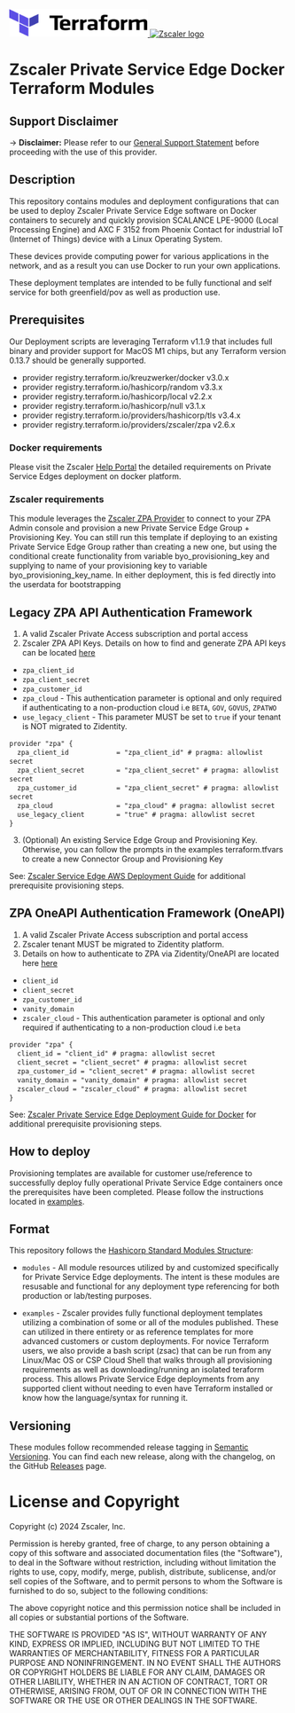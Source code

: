 <a href="https://terraform.io">
    <img src="https://raw.githubusercontent.com/hashicorp/terraform-website/master/public/img/logo-text.svg" alt="Terraform logo" title="Terraform" height="50" width="250" />
</a>
<a href="https://www.zscaler.com/">
    <img src="https://www.zscaler.com/themes/custom/zscaler/logo.svg" alt="Zscaler logo" title="Zscaler" height="50" width="250" />
</a>

# Zscaler Private Service Edge Docker Terraform Modules

## Support Disclaimer

-> **Disclaimer:** Please refer to our [General Support Statement](docs/guides/support.md) before proceeding with the use of this provider.

## Description

This repository contains modules and deployment configurations that can be used to deploy Zscaler Private Service Edge software on Docker containers to securely and quickly provision SCALANCE LPE-9000 (Local Processing Engine) and AXC F 3152 from Phoenix Contact  for industrial IoT (Internet of Things) device with a Linux Operating System.

These devices provide computing power for various applications in the network, and as a result you can use Docker to run your own applications.

These deployment templates are intended to be fully functional and self service for both greenfield/pov as well as production use.

## Prerequisites

Our Deployment scripts are leveraging Terraform v1.1.9 that includes full binary and provider support for MacOS M1 chips, but any Terraform version 0.13.7 should be generally supported.

- provider registry.terraform.io/kreuzwerker/docker v3.0.x
- provider registry.terraform.io/hashicorp/random v3.3.x
- provider registry.terraform.io/hashicorp/local v2.2.x
- provider registry.terraform.io/hashicorp/null v3.1.x
- provider registry.terraform.io/providers/hashicorp/tls v3.4.x
- provider registry.terraform.io/providers/zscaler/zpa v2.6.x

### Docker requirements

Please visit the Zscaler [Help Portal](https://help.zscaler.com/zpa/app-connector-deployment-guide-docker) the detailed requirements on Private Service Edges deployment on docker platform.

### Zscaler requirements

This module leverages the [Zscaler ZPA Provider](https://github.com/zscaler/terraform-provider-zpa) to connect to your ZPA Admin console and provision a new Private Service Edge Group + Provisioning Key. You can still run this template if deploying to an existing Private Service Edge Group rather than creating a new one, but using the conditional create functionality from variable byo_provisioning_key and supplying to name of your provisioning key to variable byo_provisioning_key_name. In either deployment, this is fed directly into the userdata for bootstrapping

## Legacy ZPA API Authentication Framework

1. A valid Zscaler Private Access subscription and portal access
2. Zscaler ZPA API Keys. Details on how to find and generate ZPA API keys can be located [here](https://registry.terraform.io/providers/zscaler/zpa/latest/docs#legacy-api-framework)
- `zpa_client_id`
- `zpa_client_secret`
- `zpa_customer_id`
- `zpa_cloud` - This authentication parameter is optional and only required if authenticating to a non-production cloud i.e `BETA`, `GOV`, `GOVUS`, `ZPATWO`
- `use_legacy_client` - This parameter MUST be set to `true` if your tenant is NOT migrated to Zidentity.

```hcl
provider "zpa" {
  zpa_client_id            = "zpa_client_id" # pragma: allowlist secret
  zpa_client_secret        = "zpa_client_secret" # pragma: allowlist secret
  zpa_customer_id          = "zpa_client_secret" # pragma: allowlist secret
  zpa_cloud                = "zpa_cloud" # pragma: allowlist secret
  use_legacy_client        = "true" # pragma: allowlist secret
}
```

3. (Optional) An existing Service Edge Group and Provisioning Key. Otherwise, you can follow the prompts in the examples terraform.tfvars to create a new Connector Group and Provisioning Key

See: [Zscaler Service Edge AWS Deployment Guide](https://help.zscaler.com/zpa/private-service-edge-deployment-guide-amazon-web-services) for additional prerequisite provisioning steps.

## ZPA OneAPI Authentication Framework (OneAPI)

1. A valid Zscaler Private Access subscription and portal access
2. Zscaler tenant MUST be migrated to Zidentity platform.
3. Details on how to authenticate to ZPA via Zidentity/OneAPI are located here [here](https://registry.terraform.io/providers/zscaler/zpa/latest/docs#authentication---oneapi-new-framework)
- `client_id`
- `client_secret`
- `zpa_customer_id`
- `vanity_domain`
- `zscaler_cloud` - This authentication parameter is optional and only required if authenticating to a non-production cloud i.e `beta`

```hcl
provider "zpa" {
  client_id = "client_id" # pragma: allowlist secret
  client_secret = "client_secret" # pragma: allowlist secret
  zpa_customer_id = "client_secret" # pragma: allowlist secret
  vanity_domain = "vanity_domain" # pragma: allowlist secret
  zscaler_cloud = "zscaler_cloud" # pragma: allowlist secret
}
```

See: [Zscaler Private Service Edge Deployment Guide for Docker](https://help.zscaler.com/zpa/app-connector-deployment-guide-docker) for additional prerequisite provisioning steps.

## How to deploy

Provisioning templates are available for customer use/reference to successfully deploy fully operational Private Service Edge containers once the prerequisites have been completed. Please follow the instructions located in [examples](examples/base_ac/README.md).

## Format

This repository follows the [Hashicorp Standard Modules Structure](https://www.terraform.io/registry/modules/publish):

- `modules` - All module resources utilized by and customized specifically for Private Service Edge deployments. The intent is these modules are resusable and functional for any deployment type referencing for both production or lab/testing purposes.

- `examples` - Zscaler provides fully functional deployment templates utilizing a combination of some or all of the modules published. These can utilized in there entirety or as reference templates for more advanced customers or custom deployments. For novice Terraform users, we also provide a bash script (zsac) that can be run from any Linux/Mac OS or CSP Cloud Shell that walks through all provisioning requirements as well as downloading/running an isolated teraform process. This allows Private Service Edge deployments from any supported client without needing to even have Terraform installed or know how the language/syntax for running it.

## Versioning

These modules follow recommended release tagging in [Semantic Versioning](http://semver.org/). You can find each new release,
along with the changelog, on the GitHub [Releases](https://github.com/zscaler/terraform-aws-zpa-app-connector-modules/releases) page.

# License and Copyright

Copyright (c) 2024 Zscaler, Inc.

Permission is hereby granted, free of charge, to any person obtaining a copy
of this software and associated documentation files (the "Software"), to deal
in the Software without restriction, including without limitation the rights
to use, copy, modify, merge, publish, distribute, sublicense, and/or sell
copies of the Software, and to permit persons to whom the Software is
furnished to do so, subject to the following conditions:

The above copyright notice and this permission notice shall be included in all
copies or substantial portions of the Software.

THE SOFTWARE IS PROVIDED "AS IS", WITHOUT WARRANTY OF ANY KIND, EXPRESS OR
IMPLIED, INCLUDING BUT NOT LIMITED TO THE WARRANTIES OF MERCHANTABILITY,
FITNESS FOR A PARTICULAR PURPOSE AND NONINFRINGEMENT. IN NO EVENT SHALL THE
AUTHORS OR COPYRIGHT HOLDERS BE LIABLE FOR ANY CLAIM, DAMAGES OR OTHER
LIABILITY, WHETHER IN AN ACTION OF CONTRACT, TORT OR OTHERWISE, ARISING FROM,
OUT OF OR IN CONNECTION WITH THE SOFTWARE OR THE USE OR OTHER DEALINGS IN THE
SOFTWARE.
